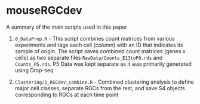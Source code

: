 # mouseRGCdev

A summary of the main scripts used in this paper

1. `0_DataPrep.R` - This script combines count matrices from various experiments and tags each cell (column) with an ID that indicates its sample of origin. The script saves combined count matrices (genes x cells) as two separate files `RawData/Counts_E13toP0.rds` and `Counts_P5.rds`. P5 Data was kept separate as it was primarily generated using Drop-seq

2. `Clustering/1_RGCdev_combine.R` - Combined clustering analysis to define major cell classes, separate RGCs from the rest, and save S4 objects corresponding to RGCs at each time point 

